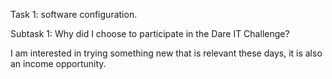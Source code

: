 Task 1: software configuration.

Subtask 1: Why did I choose to participate in the Dare IT Challenge?

I am interested in trying something new that is relevant these days, it is also an income opportunity.